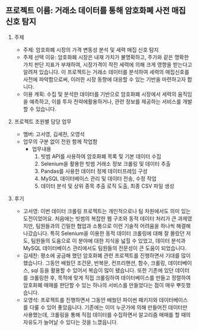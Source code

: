 ## 프로젝트 이름: 거래소 데이터를 통해 암호화폐 사전 매집 신호 탐지

1. 주제
    - 주제: 암호화폐 시장의 가격 변동성 분석 및 세력 매집 신호 탐지
    - 주제 선택 이유: 암호화폐 시장은 내재 가치가 불명확하고, 주가와 같은 명확한 가치 판단 지표가 부재하여, 시장가격이 작전 세력에 의해 크게 영향을 받는다고 알려져 있습니다. 이 프로젝트는 거래소 데이터를 분석하여 세력의 매집신호를 사전에 파악함으로써, 이러한 시장 동향에 대응할 수 있는 기반을 마련하고자 합니다.
    - 이용 계획: 수집 및 분석한 데이터를 기반으로 암호화폐 시장에서 세력의 움직임을 예측하고, 이를 투자 전략에활용하거나, 관련 정보를 제공하는 서비스를 개발할 수 있습니다.
    
2. 프로젝트 조원별 담당 업무
    - 멤버: 고서영, 김세찬, 오영석
    - 업무의 구분 없이 전원 함께 작업함
        - 업무내용
          1. 빗썸 API를 사용하여 암호화폐 목록 및 기본 데이터 수집
          2. Selenium을 활용한 빗썸 거래소 정보 크롤링 및 데이터 추출
          3. Pandas를 사용한 데이터 정제 데이터프레임 구성
          4. MySQL 데이터베이스 관리 및 데이터 전송, 수정 작업
          5. 데이터 분석 및 상위 종목 추출 로직 도출, 최종 CSV 파일 생성

3. 후기
    - 고서영: 이번 데이터 크롤링 프로젝트는 개인적으로나 팀 차원에서도 의미 있는 도전이었어요. 처음에는 빗썸의 복잡한 웹 구조와 동적 데이터 처리가 큰 과제였지만, 팀원들과의 긴밀한 협업과 소통으로 이런 기술적 어려움을 하나씩 해결해 나갔습니다. 특히 Selenium을 이용한 동적 데이터 크롤링에 대해 잘 몰랐던 저도, 팀원들의 도움으로 이 분야에 대한 지식을 넓힐 수 있었고, 데이터 분석과 MySQL 데이터베이스 관리에서도 팀원들의 전문성이 큰 도움이 되었습니다.
    - 김세찬: 평소에 궁금해 했던 암호화폐 관련 프로젝트를 진행하면서 기대를 많이 했습니다. 그동안 배웠던 조건문, 반복문, 컨프리핸션, 함수, 크롤링, 데이터베이스, sql 등을 활용할 수 있어서 복습이 많이 됐습니다. 또한 기존에 있던 데이터를 크롤링한 후, 목적에 맞게 직접 크롤링하여 데이터베이스를 만들고 정렬하여 암호화폐 매매를 판단할 수 있는 하나의 서비스를 만들었다는 점이 매우 뿌듯했습니다.
    - 오영석: 프로젝트를 진행하면서 그동안 배웠던 파이썬 패키지와 데이터베이스를 다룰 수 있어 좋았읍니다. 기존에는 이미 누군가에 의해 만들어진 데이터만 사용했는데, 크롤링을 통해 직접 데이터를 수집하면서 알고리즘 매매를 할 때의 자유도가 늘어날 수 있다는 것을 느꼈읍니다.
